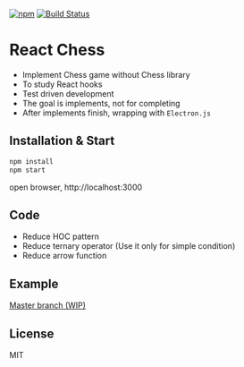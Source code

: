 [![npm](https://img.shields.io/npm/l/scu-inspector.svg)](LICENSE.md) [![Build Status](https://travis-ci.org/jsveron23/react-chess.svg?branch=next)](https://travis-ci.org/jsveron23/react-chess)

# React Chess

- Implement Chess game without Chess library
- To study React hooks
- Test driven development
- The goal is implements, not for completing
- After implements finish, wrapping with `Electron.js`

## Installation & Start

```bash
npm install
npm start
```

open browser, http://localhost:3000

## Code

- Reduce HOC pattern
- Reduce ternary operator (Use it only for simple condition)
- Reduce arrow function

## Example

[Master branch (WIP)](https://jsveron23-react-chess.herokuapp.com/)

## License

MIT
